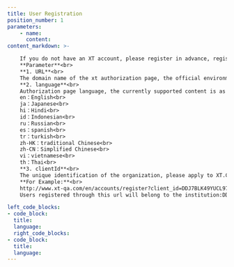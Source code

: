 ```yaml
---
title: User Registration
position_number: 1
parameters:
    - name:
      content:
content_markdown: >-

    If you do not have an XT account, please register in advance, register address：`http(s)://{URL}/{language}/accounts/register?client_id={clientId}`<br>
    **Parameter**<br>
    **1. URL**<br>
    The domain name of the xt authorization page, the official environment is: www.xt.com，and the test environment is: www.xt-qa.com<br>
    **2. language**<br>
    Authorization page language, the currently supported content is as follows：<br>
    en：English<br>
    ja：Japanese<br>
    hi：Hindi<br>
    id：Indonesian<br>
    ru：Russian<br>
    es：spanish<br>
    tr：turkish<br>
    zh-HK：traditional Chinese<br>
    zh-CN：Simplified Chinese<br>
    vi：vietnamese<br>
    th：Thai<br>
    **3. clientId**<br>
    The unique identification of the organization, please apply to XT.COM in advance<br>
    **For Example:**<br>
    http://www.xt-qa.com/en/accounts/register?client_id=DDJ7BLK49YUCL97S<br>
    Users registered through this url will belong to the institution:DDJ7BLK49YUCL97S

left_code_blocks:
- code_block:
  title:
  language:
  right_code_blocks:
- code_block:
  title:
  language:
---
```




